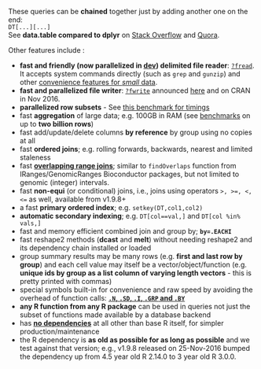 <p>These queries can be <strong>chained</strong> together just by adding another one on the end:<br>
      <code>DT[...][...]</code><br>
See <strong>data.table compared to dplyr</strong> on <a href="http://stackoverflow.com/questions/21435339/data-table-vs-dplyr-can-one-do-something-well-the-other-cant-or-does-poorly">Stack Overflow</a> and <a href="https://www.quora.com/Which-is-better-to-use-for-data-manipulation-dplyr-package-or-data-table-library">Quora</a>.</p>
<p>Other features include :</p>
<ul>
<li>
<strong>fast and friendly (now parallelized in <a href="https://github.com/Rdatatable/data.table/wiki/Installation">dev</a>) delimited file reader</strong>: <a href="http://www.rdocumentation.org/packages/data.table/functions/fread"><code>?fread</code></a>. It accepts system commands directly (such as <code>grep</code> and <code>gunzip</code>) and other <a href="https://github.com/Rdatatable/data.table/wiki/Convenience-features-of-fread">convenience features for <em>small</em> data</a>.</li>
<li>
<strong>fast and parallelized file writer</strong>: <a href="http://www.rdocumentation.org/packages/data.table/functions/fwrite"><code>?fwrite</code></a> announced <a href="http://blog.h2o.ai/2016/04/fast-csv-writing-for-r/">here</a> and on CRAN in Nov 2016.</li>
<li>
<strong>parallelized row subsets</strong> - See <a href="https://github.com/Rdatatable/data.table/issues/1660#issuecomment-212142342">this benchmark for timings</a>
</li>
<li>fast <strong>aggregation</strong> of large data; e.g. 100GB in RAM (see <a class="internal present" href="/Rdatatable/data.table/wiki/Benchmarks-%3A-Grouping">benchmarks</a> on up to <strong>two billion rows</strong>)</li>
<li>fast add/update/delete columns <strong>by reference</strong> by group using no copies at all</li>
<li>fast <strong>ordered joins</strong>; e.g. rolling forwards, backwards, nearest and limited staleness</li>
<li>fast <strong><a href="wiki/talks/EARL2014_OverlapRangeJoin_Arun.pdf">overlapping range joins</a></strong>; similar to <code>findOverlaps</code> function from IRanges/GenomicRanges Bioconductor packages, but not limited to genomic (integer) intervals.</li>
<li>fast <strong>non-equi</strong> (or conditional) joins, i.e., joins using operators <code>&gt;, &gt;=, &lt;, &lt;=</code> as well, available from v1.9.8+</li>
<li>a fast <strong>primary ordered index</strong>; e.g. <code>setkey(DT,col1,col2)</code>
</li>
<li>
<strong>automatic secondary indexing</strong>; e.g. <code>DT[col==val,]</code> and <code>DT[col %in% vals,]</code>
</li>
<li>fast and memory efficient combined join and group by; <strong><code>by=.EACHI</code></strong>
</li>
<li>fast reshape2 methods (<strong>dcast</strong> and <strong>melt</strong>) without needing reshape2 and its dependency chain installed or loaded</li>
<li>group summary results may be many rows (e.g. <strong>first and last row by group</strong>) and each cell value may itself be a vector/object/function (e.g. <strong>unique ids by group as a list column of varying length vectors</strong> - this is pretty printed with commas)</li>
<li>special symbols built-in for convenience and raw speed by avoiding the overhead of function calls: <strong><a href="https://www.rdocumentation.org/packages/data.table/versions/1.10.0/topics/special-symbols"><code>.N</code>, <code>.SD</code>, <code>.I</code>, <code>.GRP</code> and <code>.BY</code></a></strong>
</li>
<li>
<strong>any R function from any R package</strong> can be used in queries not just the subset of functions made available by a database backend</li>
<li>has <strong><a href="https://en.wikipedia.org/wiki/Dependency_hell">no dependencies</a></strong> at all other than base R itself, for simpler production/maintenance</li>
<li>the R dependency is <strong>as old as possible for as long as possible</strong> and we test against that version; e.g., v1.9.8 released on 25-Nov-2016 bumped the dependency up from 4.5 year old R 2.14.0 to 3 year old R 3.0.0.</li>
</ul>
